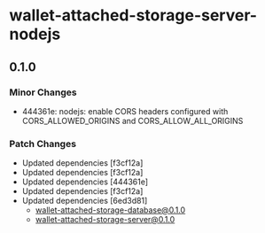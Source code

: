 # wallet-attached-storage-server-nodejs

## 0.1.0

### Minor Changes

- 444361e: nodejs: enable CORS headers configured with CORS_ALLOWED_ORIGINS and CORS_ALLOW_ALL_ORIGINS

### Patch Changes

- Updated dependencies [f3cf12a]
- Updated dependencies [f3cf12a]
- Updated dependencies [444361e]
- Updated dependencies [f3cf12a]
- Updated dependencies [6ed3d81]
  - wallet-attached-storage-database@0.1.0
  - wallet-attached-storage-server@0.1.0
